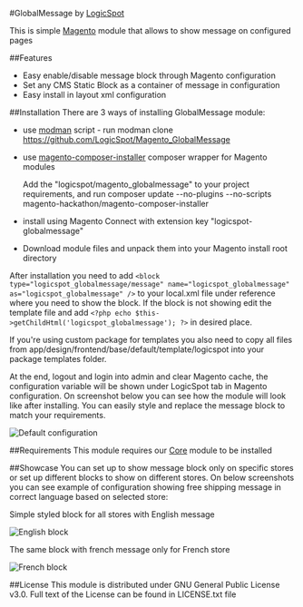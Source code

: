 #GlobalMessage by [LogicSpot]

This is simple [Magento] module that allows to show message on configured pages

##Features
- Easy enable/disable message block through Magento configuration
- Set any CMS Static Block as a container of message in configuration
- Easy install in layout xml configuration

##Installation
There are 3 ways of installing GlobalMessage module:

- use [modman] script - run modman clone https://github.com/LogicSpot/Magento_GlobalMessage
- use [magento-composer-installer] composer wrapper for Magento modules

    Add the "logicspot/magento_globalmessage" to your project requirements, and run composer update --no-plugins --no-scripts magento-hackathon/magento-composer-installer

- install using Magento Connect with extension key "logicspot-globalmessage"
- Download module files and unpack them into your Magento install root directory

After installation you need to add `<block type="logicspot_globalmessage/message" name="logicspot_globalmessage" as="logicspot_globalmessage" />`
to your local.xml file under reference where you need to show the block. If the block is not showing edit the template file
and add `<?php echo $this->getChildHtml('logicspot_globalmessage'); ?>` in desired place.

If you're using custom package for templates you also need to copy all files from app/design/frontend/base/default/template/logicspot into your package
templates folder.

At the end, logout and login into admin and clear Magento cache, the configuration variable will be shown under LogicSpot tab in Magento configuration.
On screenshot below you can see how the module will look like after installing. You can easily style and replace the message block to match your requirements.

![Default configuration](http://i.imgur.com/0BmCLWH.png)

##Requirements
This module requires our [Core] module to be installed

##Showcase
You can set up to show message block only on specific stores or set up different blocks to show on different stores.
On below screenshots you can see example of configuration showing free shipping message in correct language based on selected store:

Simple styled block for all stores with English message

![English block](http://i.imgur.com/sh7GqSL.png)

The same block with french message only for French store

![French block](http://i.imgur.com/rtoVQ6L.png)

##License
This module is distributed under GNU General Public License v3.0. Full text of the License can be found in LICENSE.txt file


[LogicSpot]:http://www.logicspot.com/
[Magento]:http://magento.com/
[modman]:https://github.com/colinmollenhour/modman
[magento-composer-installer]:https://github.com/Cotya/magento-composer-installer
[Core]:https://github.com/logicspot/core
